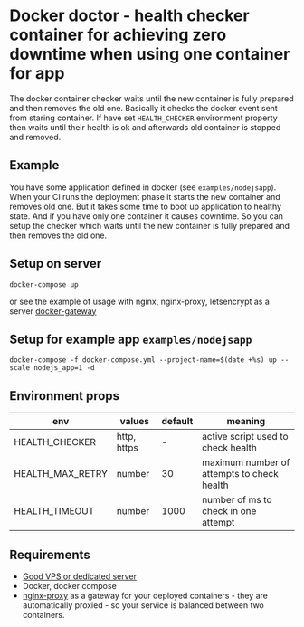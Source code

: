 # Docker doctor - health checker container for achieving zero downtime when using one container for app
The docker container checker waits until the new container is fully prepared and then removes the old one. Basically it checks the docker event sent from staring container. If have set `HEALTH_CHECKER` environment property then waits until their health is ok and afterwards old container is stopped and removed.

## Example
You have some application defined in docker (see `examples/nodejsapp`). When your CI runs the deployment phase it starts the new container and removes old one. But it takes some time to boot up application to healthy state. And if you have only one container it causes downtime. So you can setup the checker which waits until the new container is fully prepared and then removes the old one.

## Setup on server
```
docker-compose up
```
or see the example of usage with nginx, nginx-proxy, letsencrypt as a server [docker-gateway](https://github.com/goodservers/docker-gateway)

## Setup for example app `examples/nodejsapp`
```
docker-compose -f docker-compose.yml --project-name=$(date +%s) up --scale nodejs_app=1 -d
```

## Environment props
| env | values | default | meaning |
|-----|--------|---------|---------|
| HEALTH_CHECKER | http, https | - | active script used to check health  |
| HEALTH_MAX_RETRY | number | 30 | maximum number of attempts to check health |
| HEALTH_TIMEOUT | number | 1000 | number of ms to check in one attempt |

## Requirements
* [Good VPS or dedicated server](https://goodservers.io)
* Docker, docker compose
* [nginx-proxy](https://github.com/jwilder/nginx-proxy) as a gateway for your deployed containers - they are automatically proxied - so your service is balanced between two containers.
